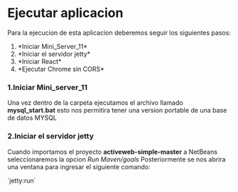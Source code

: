 <h1>Ejecutar aplicacion</h1>

Para la ejecucion de esta aplicacion deberemos seguir los siguientes pasos:

<ol>
  <li>*Iniciar Mini_Server_11*</li>
  <li>*Iniciar el servidor jetty*</li>
  <li>*Iniciar React*</li>
  <li>*Ejecutar Chrome sin CORS*</li>
</ol>


<h3>1.Iniciar Mini_server_11</h3>

Una vez dentro de la carpeta ejecutamos el archivo llamado __mysql_start.bat__
esto nos permitira tener una version portable de una base de datos MYSQL

<h3>2.Iniciar el servidor jetty</h3>

Cuando importamos el proyecto __activeweb-simple-master__ a NetBeans seleccionaremos la opcion *Run Maven/goals*
Posteriormente se nos abrira una ventana para ingresar el siguiente comando:

´jetty:run´
